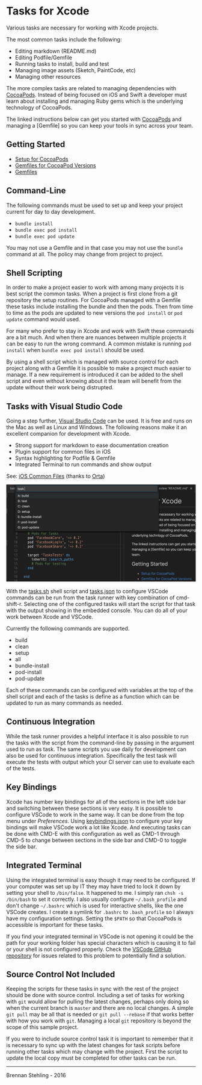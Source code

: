 # Tasks for Xcode

Various tasks are necessary for working with Xcode projects. 

The most common tasks include the following:

* Editing markdown (README.md)
* Editing Podfile/Gemfile
* Running tasks to install, build and test
* Managing image assets (Sketch, PaintCode, etc)
* Managing other resources

The more complex tasks are related to managing dependencies with [CocoaPods]. Instead of being focused on iOS and Swift a developer must learn about installing and managing Ruby gems which is the underlying technology of CocoaPods.

The linked instructions below can get you started with [CocoaPods] and managing a [Gemfile] so you can keep your tools in sync across your team.

## Getting Started

* [Setup for CocoaPods]
* [Gemfiles for CocoaPod Versions]
* [Gemfiles]

## Command-Line

The following commands must be used to set up and keep your project current for day to day development.

 * `bundle install`
 * `bundle exec pod install`
 * `bundle exec pod update`

You may not use a Gemfile and in that case you may not use the `bundle` command at all. The policy may change from project to project.

## Shell Scripting

In order to make a project easier to work with among many projects it is best script the common tasks. When a project is first clone from a git repository the setup routines. For CocoaPods managed with a Gemfile these tasks include installing the bundle and then the pods. Then from time to time as the pods are updated to new versions the `pod install` or `pod update` command would used.

For many who prefer to stay in Xcode and work with Swift these commands are a bit much. And when there are nuances between multiple projects it can be easy to run the wrong command. A common mistake is running `pod install` when `bundle exec pod install` should be used.

By using a shell script which is managed with source control for each project along with a Gemfile it is possible to make a project much easier to manage. If a new requirement is introduced it can be added to the shell script and even without knowing about it the team will benefit from the update without their work being distrupted.

## Tasks with Visual Studio Code

Going a step further, [Visual Studio Code] can be used. It is free and runs on the Mac as well as Linux and Windows. The following reasons make it an excellent companion for development with Xcode.

* Strong support for markdown to ease documentation creation
* Plugin support for common files in iOS
* Syntax highlighting for Podfile & Gemfile
* Integrated Terminal to run commands and show output

See: [iOS Common Files] (thanks to [Orta])

![](vscode.png)

With the [tasks.sh] shell script and [tasks.json] to configure VSCode commands can be run from the task runner with key combination of cmd-shift-r. Selecting one of the configured tasks will start the script for that task with the output showing in the embedded console. You can do all of your work between Xcode and VSCode.

Currently the following commands are supported.

* build 
* clean
* setup
* all
* bundle-install
* pod-install
* pod-update

Each of these commands can be configured with variables at the top of the shell script and each of the tasks is define as a function which can be updated to run as many commands as needed.

## Continuous Integration

While the task runner provides a helpful interface it is also possible to run the tasks with the script from the command-line by passing in the argument used to run as task. The same scripts you use daily for development can also be used for continuous integration. Specifically the test task will execute the tests with output which your CI server can use to evaluate each of the tests. 

## Key Bindings

Xcode has number key bindings for all of the sections in the left side bar and switching between these sections is very easy. It is possible to configure VSCode to work in the same way. It can be done from the top menu under *Preferences*. Using [keybindings.json] to configure your key bindings will make VSCode work a lot like Xcode. And executing tasks can be done with CMD-E with this configuration as well as CMD-1 through CMD-5 to change between sections in the side bar and CMD-0 to toggle the side bar. 

## Integrated Terminal

Using the integrated terminal is easy though it may need to be configured. If your computer was set up by IT they may have tried to lock it down by setting your shell to `/bin/false`. It happened to me. I simply ran `chsh -s /bin/bash` to set it correctly. I also usually configure `~/.bash_profile` and don't change `~/.bashrc` which is used for interactive shells, like the one VSCode creates. I create a symlink for `.bashrc` to `.bash_profile` so I always have my configuration settings. Setting the `$PATH` so that CocoaPods is accessible is important for these tasks. 

If you find your integrated terminal in VSCode is not opening it could be the path for your working folder has special characters which is causing it to fail or your shell is not configured properly. Check the [VSCode GitHub repository] for issues related to this problem to potentially find a solution.

## Source Control Not Included

Keeping the scripts for these tasks in sync with the rest of the project should be done with source control. Including a set of tasks for working with `git` would allow for pulling the latest changes, perhaps only doing so when the current branch is `master` and there are no local changes. A simple `git pull` may be all that is needed or `git pull --rebase` if that works better with how you work with `git`. Managing a local `git` repository is beyond the scope of this sample project.

If you were to include source control task it is important to remember that it is necessary to sync up with the latest changes for task scripts before running other tasks which may change with the project. First the script to update the local copy must be completed for other tasks can be run.

---
Brennan Stehling - 2016

[CocoaPods]: https://www.cocoapods.org/
[Setup for CocoaPods]: https://gist.github.com/brennanMKE/372890aa27d4b90a1533aeb3c26e06e4
[Ruby]: http://www.ruby-lang.org/en/
[Gemfiles]: https://gist.github.com/brennanMKE/dff7b89836af5e51bcda0bda89967617
[Gemfiles for CocoaPod Versions]: https://gist.github.com/brennanMKE/dff7b89836af5e51bcda0bda89967617
[Visual Studio Code]: http://code.visualstudio.com/
[VSCode GitHub repository]: https://github.com/Microsoft/vscode/
[iOS Common Files]: https://marketplace.visualstudio.com/items?itemName=Orta.vscode-ios-common-files
[Orta]: http://twitter.com/orta
[tasks.sh]: tasks.sh
[tasks.json]: .vscode/tasks.json
[keybindings.json]: keybindings.json